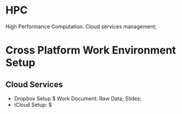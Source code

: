 # HPC
High Performance Computation. Cloud services management; 


# Cross Platform Work Environment Setup
## Cloud Services
- Dropbox Setup 
  $ Work Document: Raw Data; Slides; 
- iCloud Setup:
  $ 

### 
